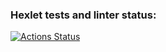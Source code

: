 ### Hexlet tests and linter status:
[![Actions Status](https://github.com/Campi001/java-project-lvl1/workflows/hexlet-check/badge.svg)](https://github.com/Campi001/java-project-lvl1/actions)
